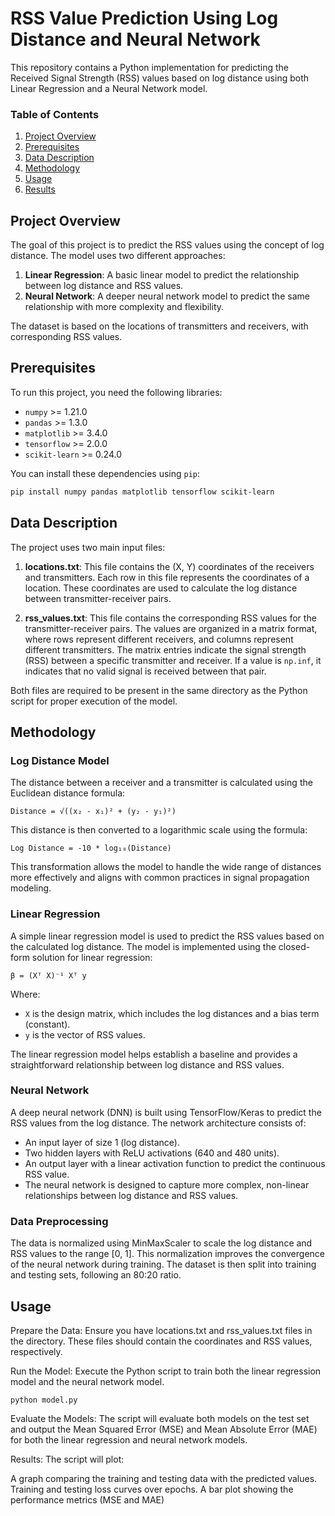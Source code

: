 # RSS Value Prediction Using Log Distance and Neural Network

This repository contains a Python implementation for predicting the Received Signal Strength (RSS) values based on log distance using both Linear Regression and a Neural Network model.

### Table of Contents
1. [Project Overview](#project-overview)
2. [Prerequisites](#prerequisites)
3. [Data Description](#data-description)
4. [Methodology](#methodology)
5. [Usage](#usage)
6. [Results](#results)

## Project Overview

The goal of this project is to predict the RSS values using the concept of log distance. The model uses two different approaches:
1. **Linear Regression**: A basic linear model to predict the relationship between log distance and RSS values.
2. **Neural Network**: A deeper neural network model to predict the same relationship with more complexity and flexibility.

The dataset is based on the locations of transmitters and receivers, with corresponding RSS values.

## Prerequisites

To run this project, you need the following libraries:

- `numpy` >= 1.21.0
- `pandas` >= 1.3.0
- `matplotlib` >= 3.4.0
- `tensorflow` >= 2.0.0
- `scikit-learn` >= 0.24.0

You can install these dependencies using `pip`:

```bash
pip install numpy pandas matplotlib tensorflow scikit-learn
```
## Data Description

The project uses two main input files:

1. **locations.txt**: This file contains the (X, Y) coordinates of the receivers and transmitters. Each row in this file represents the coordinates of a location. These coordinates are used to calculate the log distance between transmitter-receiver pairs.

2. **rss_values.txt**: This file contains the corresponding RSS values for the transmitter-receiver pairs. The values are organized in a matrix format, where rows represent different receivers, and columns represent different transmitters. The matrix entries indicate the signal strength (RSS) between a specific transmitter and receiver. If a value is `np.inf`, it indicates that no valid signal is received between that pair.

Both files are required to be present in the same directory as the Python script for proper execution of the model.

## Methodology

### Log Distance Model
The distance between a receiver and a transmitter is calculated using the Euclidean distance formula:

`Distance = √((x₂ - x₁)² + (y₂ - y₁)²)`

This distance is then converted to a logarithmic scale using the formula:

`Log Distance = -10 * log₁₀(Distance)`


This transformation allows the model to handle the wide range of distances more effectively and aligns with common practices in signal propagation modeling.

### Linear Regression
A simple linear regression model is used to predict the RSS values based on the calculated log distance. The model is implemented using the closed-form solution for linear regression:

`β = (Xᵀ X)⁻¹ Xᵀ y`

Where:
- `X` is the design matrix, which includes the log distances and a bias term (constant).  
- `y` is the vector of RSS values.


The linear regression model helps establish a baseline and provides a straightforward relationship between log distance and RSS values.

### Neural Network
A deep neural network (DNN) is built using TensorFlow/Keras to predict the RSS values from the log distance. The network architecture consists of:

- An input layer of size 1 (log distance).
- Two hidden layers with ReLU activations (640 and 480 units).
- An output layer with a linear activation function to predict the continuous RSS value.
- The neural network is designed to capture more complex, non-linear relationships between log distance and RSS values.

### Data Preprocessing
The data is normalized using MinMaxScaler to scale the log distance and RSS values to the range [0, 1]. This normalization improves the convergence of the neural network during training. The dataset is then split into training and testing sets, following an 80:20 ratio.

## Usage
Prepare the Data: Ensure you have locations.txt and rss_values.txt files in the directory. These files should contain the coordinates and RSS values, respectively.

Run the Model: Execute the Python script to train both the linear regression model and the neural network model.

```
python model.py
```
Evaluate the Models: The script will evaluate both models on the test set and output the Mean Squared Error (MSE) and Mean Absolute Error (MAE) for both the linear regression and neural network models.

Results: The script will plot:

A graph comparing the training and testing data with the predicted values.
Training and testing loss curves over epochs.
A bar plot showing the performance metrics (MSE and MAE)

